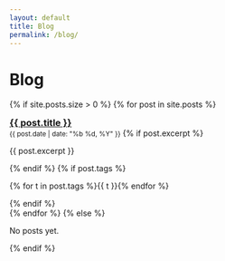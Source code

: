 ```yaml
---
layout: default
title: Blog
permalink: /blog/
---
```


# Blog

{% if site.posts.size > 0 %}
  {% for post in site.posts %}
  <div class="card">
    <h3 style="margin:0;"><a href="{{ post.url | relative_url }}">{{ post.title }}</a></h3>
    <small>{{ post.date | date: "%b %d, %Y" }}</small>
    {% if post.excerpt %}
    <p>{{ post.excerpt }}</p>
    {% endif %}
    {% if post.tags %}
      <p>{% for t in post.tags %}<span class="tag">{{ t }}</span>{% endfor %}</p>
    {% endif %}
  </div>
  {% endfor %}
{% else %}
  <p>No posts yet.</p>
{% endif %}
